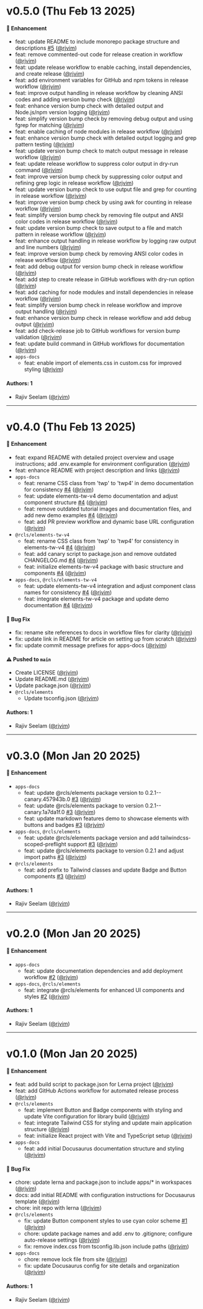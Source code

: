 # v0.5.0 (Thu Feb 13 2025)

#### 🚀 Enhancement

- feat: update README to include monorepo package structure and descriptions [#5](https://github.com/rjvim/react-component-library-starter/pull/5) ([@rjvim](https://github.com/rjvim))
- feat: remove commented-out code for release creation in workflow ([@rjvim](https://github.com/rjvim))
- feat: update release workflow to enable caching, install dependencies, and create release ([@rjvim](https://github.com/rjvim))
- feat: add environment variables for GitHub and npm tokens in release workflow ([@rjvim](https://github.com/rjvim))
- feat: improve output handling in release workflow by cleaning ANSI codes and adding version bump check ([@rjvim](https://github.com/rjvim))
- feat: enhance version bump check with detailed output and Node.js/npm version logging ([@rjvim](https://github.com/rjvim))
- feat: simplify version bump check by removing debug output and using fgrep for matching ([@rjvim](https://github.com/rjvim))
- feat: enable caching of node modules in release workflow ([@rjvim](https://github.com/rjvim))
- feat: enhance version bump check with detailed output logging and grep pattern testing ([@rjvim](https://github.com/rjvim))
- feat: update version bump check to match output message in release workflow ([@rjvim](https://github.com/rjvim))
- feat: update release workflow to suppress color output in dry-run command ([@rjvim](https://github.com/rjvim))
- feat: improve version bump check by suppressing color output and refining grep logic in release workflow ([@rjvim](https://github.com/rjvim))
- feat: update version bump check to use output file and grep for counting in release workflow ([@rjvim](https://github.com/rjvim))
- feat: improve version bump check by using awk for counting in release workflow ([@rjvim](https://github.com/rjvim))
- feat: simplify version bump check by removing file output and ANSI color codes in release workflow ([@rjvim](https://github.com/rjvim))
- feat: update version bump check to save output to a file and match pattern in release workflow ([@rjvim](https://github.com/rjvim))
- feat: enhance output handling in release workflow by logging raw output and line numbers ([@rjvim](https://github.com/rjvim))
- feat: improve version bump check by removing ANSI color codes in release workflow ([@rjvim](https://github.com/rjvim))
- feat: add debug output for version bump check in release workflow ([@rjvim](https://github.com/rjvim))
- feat: add step to create release in GitHub workflows with dry-run option ([@rjvim](https://github.com/rjvim))
- feat: add caching for node modules and install dependencies in release workflow ([@rjvim](https://github.com/rjvim))
- feat: simplify version bump check in release workflow and improve output handling ([@rjvim](https://github.com/rjvim))
- feat: enhance version bump check in release workflow and add debug output ([@rjvim](https://github.com/rjvim))
- feat: add check-release job to GitHub workflows for version bump validation ([@rjvim](https://github.com/rjvim))
- feat: update build command in GitHub workflows for documentation ([@rjvim](https://github.com/rjvim))
- `apps-docs`
  - feat: enable import of elements.css in custom.css for improved styling ([@rjvim](https://github.com/rjvim))

#### Authors: 1

- Rajiv Seelam ([@rjvim](https://github.com/rjvim))

---

# v0.4.0 (Thu Feb 13 2025)

#### 🚀 Enhancement

- feat: expand README with detailed project overview and usage instructions; add .env.example for environment configuration ([@rjvim](https://github.com/rjvim))
- feat: enhance README with project description and links ([@rjvim](https://github.com/rjvim))
- `apps-docs`
  - feat: rename CSS class from 'twp' to 'twp4' in demo documentation for consistency [#4](https://github.com/rjvim/react-component-library-starter/pull/4) ([@rjvim](https://github.com/rjvim))
  - feat: update elements-tw-v4 demo documentation and adjust component structure [#4](https://github.com/rjvim/react-component-library-starter/pull/4) ([@rjvim](https://github.com/rjvim))
  - feat: remove outdated tutorial images and documentation files, and add new demo examples [#4](https://github.com/rjvim/react-component-library-starter/pull/4) ([@rjvim](https://github.com/rjvim))
  - feat: add PR preview workflow and dynamic base URL configuration ([@rjvim](https://github.com/rjvim))
- `@rcls/elements-tw-v4`
  - feat: rename CSS class from 'twp' to 'twp4' for consistency in elements-tw-v4 [#4](https://github.com/rjvim/react-component-library-starter/pull/4) ([@rjvim](https://github.com/rjvim))
  - feat: add canary script to package.json and remove outdated CHANGELOG.md [#4](https://github.com/rjvim/react-component-library-starter/pull/4) ([@rjvim](https://github.com/rjvim))
  - feat: initialize elements-tw-v4 package with basic structure and components [#4](https://github.com/rjvim/react-component-library-starter/pull/4) ([@rjvim](https://github.com/rjvim))
- `apps-docs`, `@rcls/elements-tw-v4`
  - feat: update elements-tw-v4 integration and adjust component class names for consistency [#4](https://github.com/rjvim/react-component-library-starter/pull/4) ([@rjvim](https://github.com/rjvim))
  - feat: integrate elements-tw-v4 package and update demo documentation [#4](https://github.com/rjvim/react-component-library-starter/pull/4) ([@rjvim](https://github.com/rjvim))

#### 🐛 Bug Fix

- fix: rename site references to docs in workflow files for clarity ([@rjvim](https://github.com/rjvim))
- fix: update link in README for article on setting up from scratch ([@rjvim](https://github.com/rjvim))
- fix: update commit message prefixes for apps-docs ([@rjvim](https://github.com/rjvim))

#### ⚠️ Pushed to `main`

- Create LICENSE ([@rjvim](https://github.com/rjvim))
- Update README.md ([@rjvim](https://github.com/rjvim))
- Update package.json ([@rjvim](https://github.com/rjvim))
- `@rcls/elements`
  - Update tsconfig.json ([@rjvim](https://github.com/rjvim))

#### Authors: 1

- Rajiv Seelam ([@rjvim](https://github.com/rjvim))

---

# v0.3.0 (Mon Jan 20 2025)

#### 🚀 Enhancement

- `apps-docs`
  - feat: update @rcls/elements package version to 0.2.1--canary.457943b.0 [#3](https://github.com/rjvim/react-component-library-starter/pull/3) ([@rjvim](https://github.com/rjvim))
  - feat: update @rcls/elements package to version 0.2.1--canary.1a7da1f.0 [#3](https://github.com/rjvim/react-component-library-starter/pull/3) ([@rjvim](https://github.com/rjvim))
  - feat: update markdown features demo to showcase elements with buttons and badges [#3](https://github.com/rjvim/react-component-library-starter/pull/3) ([@rjvim](https://github.com/rjvim))
- `apps-docs`, `@rcls/elements`
  - feat: update @rcls/elements package version and add tailwindcss-scoped-preflight support [#3](https://github.com/rjvim/react-component-library-starter/pull/3) ([@rjvim](https://github.com/rjvim))
  - feat: update @rcls/elements package to version 0.2.1 and adjust import paths [#3](https://github.com/rjvim/react-component-library-starter/pull/3) ([@rjvim](https://github.com/rjvim))
- `@rcls/elements`
  - feat: add prefix to Tailwind classes and update Badge and Button components [#3](https://github.com/rjvim/react-component-library-starter/pull/3) ([@rjvim](https://github.com/rjvim))

#### Authors: 1

- Rajiv Seelam ([@rjvim](https://github.com/rjvim))

---

# v0.2.0 (Mon Jan 20 2025)

#### 🚀 Enhancement

- `apps-docs`
  - feat: update documentation dependencies and add deployment workflow [#2](https://github.com/rjvim/react-component-library-starter/pull/2) ([@rjvim](https://github.com/rjvim))
- `apps-docs`, `@rcls/elements`
  - feat: integrate @rcls/elements for enhanced UI components and styles [#2](https://github.com/rjvim/react-component-library-starter/pull/2) ([@rjvim](https://github.com/rjvim))

#### Authors: 1

- Rajiv Seelam ([@rjvim](https://github.com/rjvim))

---

# v0.1.0 (Mon Jan 20 2025)

#### 🚀 Enhancement

- feat: add build script to package.json for Lerna project ([@rjvim](https://github.com/rjvim))
- feat: add GitHub Actions workflow for automated release process ([@rjvim](https://github.com/rjvim))
- `@rcls/elements`
  - feat: implement Button and Badge components with styling and update Vite configuration for library build ([@rjvim](https://github.com/rjvim))
  - feat: integrate Tailwind CSS for styling and update main application structure ([@rjvim](https://github.com/rjvim))
  - feat: initialize React project with Vite and TypeScript setup ([@rjvim](https://github.com/rjvim))
- `apps-docs`
  - feat: add initial Docusaurus documentation structure and styling ([@rjvim](https://github.com/rjvim))

#### 🐛 Bug Fix

- chore: update lerna and package.json to include apps/* in workspaces ([@rjvim](https://github.com/rjvim))
- docs: add initial README with configuration instructions for Docusaurus template ([@rjvim](https://github.com/rjvim))
- chore: init repo with lerna ([@rjvim](https://github.com/rjvim))
- `@rcls/elements`
  - fix: update Button component styles to use cyan color scheme [#1](https://github.com/rjvim/react-component-library-starter/pull/1) ([@rjvim](https://github.com/rjvim))
  - chore: update package names and add .env to .gitignore; configure auto-release settings ([@rjvim](https://github.com/rjvim))
  - fix: remove index.css from tsconfig.lib.json include paths ([@rjvim](https://github.com/rjvim))
- `apps-docs`
  - chore: remove lock file from site ([@rjvim](https://github.com/rjvim))
  - fix: update Docusaurus config for site details and organization ([@rjvim](https://github.com/rjvim))

#### Authors: 1

- Rajiv Seelam ([@rjvim](https://github.com/rjvim))
